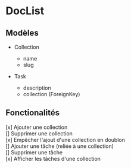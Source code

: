 # DocList

## Modèles

- Collection
  - name
  - slug

- Task
  - description
  - collection (ForeignKey)

## Fonctionalités

[x] Ajouter une collection  
[] Supprimer une collection  
[x] Empêcher l'ajout d'une collection en doublon  
[] Ajouter une tâche (reliée à une collection)  
[] Supprimer une tâche  
[x] Afficher les tâches d'une collection